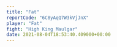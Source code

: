 ```yaml
---
title: "Fat"
reportCode: "6C8yAqQ7W3kVjJnX"
player: "Fat"
fight: "High King Maulgar"
date: 2021-08-04T18:53:40.409000+00:00
---
```

